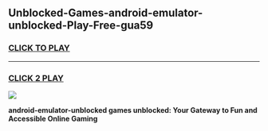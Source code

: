 
## Unblocked-Games-android-emulator-unblocked-Play-Free-gua59
<h3>
<a href="https://premium76.site?title=android-emulator-unblocked&ref=21A">CLICK TO PLAY</a></h3>
<hr>

<h3>
<a href="https://premium76.site?title=android-emulator-unblocked&ref=21A">CLICK 2 PLAY</a>
  
</h3>

<a href="https://premium76.site?title=android-emulator-unblocked&ref=21A"><img src="https://clearcache.store/games.png"></a>


**android-emulator-unblocked games unblocked: Your Gateway to Fun and Accessible Online Gaming**
